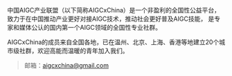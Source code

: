 中国AIGC产业联盟（以下简称AIGCxChina）是一个非盈利的全国性公益平台，
致力于在中国推动产业更好对接AIGC技术，推动社会更好普及AIGC技能，
是专家和媒体公认的国内第一个AIGC领域的全国性专业社群。

AIGCxChina的成员来自全国各地，已在温州、北京、上海、香港等地建立20个城市级社群，欢迎高能而温暖的青年加入我们。

> 邮箱：aigcxchina@gmail.com